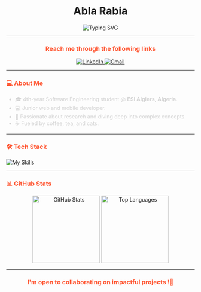 <h1 align="center">Abla Rabia</h1>

<div align="center">
  <img src="https://readme-typing-svg.demolab.com?font=Fira+Code&size=22&pause=1000&color=608e61&center=true&vCenter=true&width=550&lines=Software+Engineering+Student;Passionate+Web+%26+Mobile+Developer;Love+Research+%26+Exploring+Deep+Concepts" alt="Typing SVG" />
</div>

---

<h3 align="center" style="color: #FF5733;">Reach me through the following links</h3>
<div align="center">
  <a href="https://www.linkedin.com/in/abla-rabia-%F0%9F%87%B5%F0%9F%87%B8-982147231/">
    <img src="https://img.shields.io/badge/-LinkedIn-%230077B5?style=for-the-badge&logo=linkedin&logoColor=white" alt="LinkedIn">
  </a>
  <a href="mailto:la_rabia@esi.dz">
    <img src="https://img.shields.io/badge/-Gmail-D14836?style=for-the-badge&logo=gmail&logoColor=white" alt="Gmail">
  </a>
</div>

---

<h3 align="left" style="color: #FF5733;">💻 About Me</h3>
<ul style="color: #D3D3D3;">
  <li>🎓 4th-year Software Engineering student @ <strong>ESI Algiers, Algeria</strong>.</li>
  <li>💻 Junior web and mobile developer.</li>
  <li>🔬 Passionate about research and diving deep into complex concepts.</li>
  <li>☕ Fueled by coffee, tea, and cats.</li>
</ul>

---

<h3 align="left" style="color: #FF5733;">🛠️ Tech Stack</h3>
<div>
  <a href="https://skillicons.dev">
    <img src="https://skillicons.dev/icons?i=androidstudio,c,css,django,docker,github,git,html,java,js,jquery,kotlin,linux,mysql,nodejs,ps,php,postman,py,react,sqlite,ubuntu,vscode,tensorflow" alt="My Skills" />
  </a>
</div>

---

<h3 align="left" style="color: #FF5733;">📊 GitHub Stats</h3>
<div align="center">
  <img src="https://github-readme-stats.vercel.app/api?username=abla-rabia&show_icons=true&theme=highcontrast&hide_border=true" height="180" alt="GitHub Stats" />
  <img src="https://github-readme-stats.vercel.app/api/top-langs/?username=abla-rabia&layout=compact&theme=highcontrast&hide_border=true" height="180" alt="Top Languages" />

</div>


---

<h3 align="center" style="color: #FF5733;">I'm open to collaborating on impactful projects !🚀</h3>
